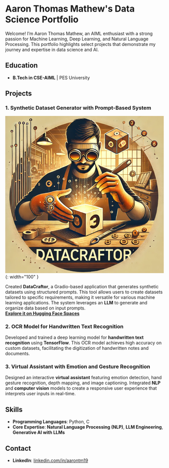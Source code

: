 # Aaron Thomas Mathew's Data Science Portfolio

Welcome! I’m Aaron Thomas Mathew, an AIML enthusiast with a strong passion for Machine Learning, Deep Learning, and Natural Language Processing. This portfolio highlights select projects that demonstrate my journey and expertise in data science and AI.
## Education
- **B.Tech in CSE-AIML** | PES University

## Projects

### 1. Synthetic Dataset Generator with Prompt-Based System
![DataCraftor Logo](imgs/DataCraftorLogo.png){: width="100" }

Created **DataCraftor**, a Gradio-based application that generates synthetic datasets using structured prompts. This tool allows users to create datasets tailored to specific requirements, making it versatile for various machine learning applications. The system leverages an **LLM** to generate and organize data based on input prompts.  
**[Explore it on Hugging Face Spaces](https://huggingface.co/spaces/aaronmat1905/DataCraftor)**

### 2. OCR Model for Handwritten Text Recognition
Developed and trained a deep learning model for **handwritten text recognition** using **TensorFlow**. This OCR model achieves high accuracy on custom datasets, facilitating the digitization of handwritten notes and documents.

### 3. Virtual Assistant with Emotion and Gesture Recognition
Designed an interactive **virtual assistant** featuring emotion detection, hand gesture recognition, depth mapping, and image captioning. Integrated **NLP** and **computer vision** models to create a responsive user experience that interprets user inputs in real-time.

## Skills
- **Programming Languages**: Python, C
- **Core Expertise**: **Natural Language Processing (NLP)**, **LLM Engineering**, **Generative AI with LLMs**

## Contact
- **LinkedIn**: [linkedin.com/in/aarontm19](https://www.linkedin.com/in/aarontm19)

